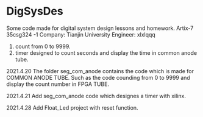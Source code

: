 # DigSysDes
Some code made for digital system design lessons and homework.
Artix-7 35csg324 -1
Company: Tianjin University
Engineer: xlxlqqq

1. count from 0 to 9999. 
2. timer designed to count seconds and display the time in common anode tube. 

2021.4.20
The folder seg_com_anode contains the code which is made for COMMON ANODE TUBE. Such as the code counding from 0 to 9999 and display the count number in FPGA TUBE.


2021.4.21
Add seg_com_anode code which designes a timer with xilinx.

2021.4.28
Add Float_Led project with reset function.
